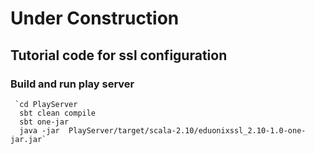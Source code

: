 # Under Construction

## Tutorial code for ssl configuration

### Build and run play server
     `cd PlayServer
      sbt clean compile
      sbt one-jar
      java -jar  PlayServer/target/scala-2.10/eduonixssl_2.10-1.0-one-jar.jar`


